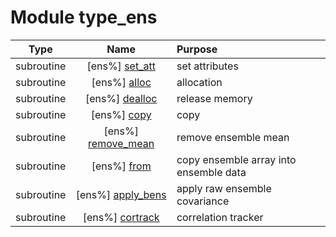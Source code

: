 # Module type_ens

| Type | Name | Purpose |
| :--: | :--: | :---------- |
| subroutine | [ens%] [set_att](https://github.com/benjaminmenetrier/bump-standalone/tree/master/src/type_ens.F90#L48) | set attributes |
| subroutine | [ens%] [alloc](https://github.com/benjaminmenetrier/bump-standalone/tree/master/src/type_ens.F90#L68) | allocation |
| subroutine | [ens%] [dealloc](https://github.com/benjaminmenetrier/bump-standalone/tree/master/src/type_ens.F90#L95) | release memory |
| subroutine | [ens%] [copy](https://github.com/benjaminmenetrier/bump-standalone/tree/master/src/type_ens.F90#L113) | copy |
| subroutine | [ens%] [remove_mean](https://github.com/benjaminmenetrier/bump-standalone/tree/master/src/type_ens.F90#L131) | remove ensemble mean |
| subroutine | [ens%] [from](https://github.com/benjaminmenetrier/bump-standalone/tree/master/src/type_ens.F90#L166) | copy ensemble array into ensemble data |
| subroutine | [ens%] [apply_bens](https://github.com/benjaminmenetrier/bump-standalone/tree/master/src/type_ens.F90#L205) | apply raw ensemble covariance |
| subroutine | [ens%] [cortrack](https://github.com/benjaminmenetrier/bump-standalone/tree/master/src/type_ens.F90#L274) | correlation tracker |
